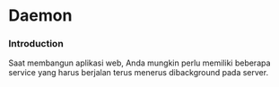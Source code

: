 # Daemon

### Introduction

Saat membangun aplikasi web, Anda mungkin perlu memiliki beberapa service yang harus berjalan terus menerus dibackground pada server.

